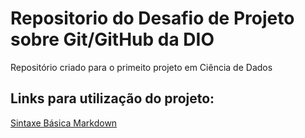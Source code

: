 # Repositorio do Desafio de Projeto sobre Git/GitHub da DIO 
Repositório criado para o primeito projeto em Ciência de Dados

## Links para utilização do projeto: 

[Sintaxe Básica Markdown](https://www.markdownguide.org/basic-syntax/)
